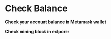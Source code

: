 # Check Balance

**Check your account balance in Metamask wallet**



**Check mining block in exlporer**
